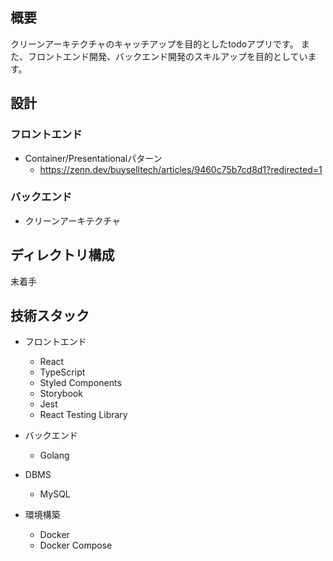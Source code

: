 ## 概要
クリーンアーキテクチャのキャッチアップを目的としたtodoアプリです。
また、フロントエンド開発、バックエンド開発のスキルアップを目的としています。

## 設計
### フロントエンド
- Container/Presentationalパターン
  - https://zenn.dev/buyselltech/articles/9460c75b7cd8d1?redirected=1

### バックエンド
- クリーンアーキテクチャ

## ディレクトリ構成
未着手

## 技術スタック
- フロントエンド
  - React
  - TypeScript
  - Styled Components
  - Storybook
  - Jest
  - React Testing Library

- バックエンド
  - Golang

- DBMS
  - MySQL

- 環境構築
  - Docker
  - Docker Compose
